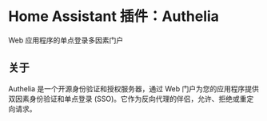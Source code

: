 # Home Assistant 插件：Authelia

Web 应用程序的单点登录多因素门户

## 关于

Authelia 是一个开源身份验证和授权服务器，通过 Web 门户为您的应用程序提供双因素身份验证和单点登录 (SSO)。它作为反向代理的伴侣，允许、拒绝或重定向请求。